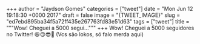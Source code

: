 
+++
author = "Jaydson Gomes"
categories = ["tweet"]
date = "Mon Jun 12 19:18:30 +0000 2017"
draft = false
image = "{TWEET_IMAGE}"
slug = "ed7ebd895ba34f5a72ff435e267763fd83e51d63"
tags = ["tweet"]
title = """Wow! Cheguei a 5000 segui..."""
+++
Wow! Cheguei a 5000 seguidores no Twitter! 😆🙃😎👏 (Vcs são lokos, só falo merda aqui)
